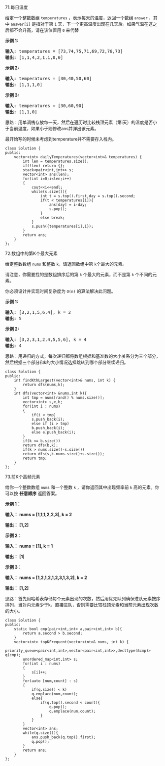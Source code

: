 71.每日温度

给定一个整数数组 `temperatures` ，表示每天的温度，返回一个数组 `answer` ，其中 `answer[i]` 是指对于第 `i` 天，下一个更高温度出现在几天后。如果气温在这之后都不会升高，请在该位置用 `0` 来代替

**示例 1:**

<pre><strong>输入:</strong> temperatures = [73,74,75,71,69,72,76,73]
<strong>输出:</strong> [1,1,4,2,1,1,0,0]
</pre>

**示例 2:**

<pre><strong>输入:</strong> temperatures = [30,40,50,60]
<strong>输出:</strong> [1,1,1,0]
</pre>

**示例 3:**

<pre><strong>输入:</strong> temperatures = [30,60,90]
<strong>输出: </strong>[1,1,0]</pre>

思路：用单调栈存放每一天，然后在遍历时比较栈顶元素（第i天）的温度是否小于当前温度，如果小于则修改ans并弹出该元素。

最开始写的时候未考虑到temperature并不需要存入栈内。

```
class Solution {
public:
    vector<int> dailyTemperatures(vector<int>& temperatures) {
        int len = temperatures.size();
        if(!len) return {};
        stack<pair<int,int>> s;
        vector<int> ans(len);
        for(int i=0;i<len;i++)
        {
            cout<<i<<endl;
            while(s.size()){
                int t = s.top().first,day = s.top().second;
                if(t < temperatures[i]){
                    ans[day] = i-day;
                    s.pop();
                }
                else break;
            }
            s.push({temperatures[i],i});
        }
        return ans;
    }
};
```

72.数组中的第K个最大元素

给定整数数组 `nums` 和整数 `k`，请返回数组中第 `k`个最大的元素。

请注意，你需要找的是数组排序后的第 `k` 个最大的元素，而不是第 `k` 个不同的元素。

你必须设计并实现时间复杂度为 `O(n)` 的算法解决此问题。

**示例 1:**

<pre><strong>输入:</strong> [3,2,1,5,6,4], k = 2
<strong>输出:</strong> 5
</pre>

**示例 2:**

<pre><strong>输入:</strong> [3,2,3,1,2,4,5,5,6], k = 4
<strong>输出:</strong> 4</pre>

思路：用递归的方式，每次递归都将数组根据和基准数的大小关系分为三个部分，然后根据三个部分和k的大小情况选择跳转到哪个部分继续递归。

```
class Solution {
public:
    int findKthLargest(vector<int>& nums, int k) {
        return dfs(nums,k);
    }
    int dfs(vector<int> &nums,int k){
        int tmp = nums[rand() % nums.size()];
        vector<int> s,e,b;
        for(int i : nums)
        {
            if(i < tmp)
            s.push_back(i);
            else if (i > tmp)
            b.push_back(i);
            else e.push_back(i);
        }
        if(k <= b.size())
        return dfs(b,k);
        if(k > nums.size()-s.size())
        return dfs(s,k-nums.size()+s.size());
        return tmp;
    }
};
```

73.前K个高频元素

给你一个整数数组 `nums` 和一个整数 `k` ，请你返回其中出现频率前 `k` 高的元素。你可以按 **任意顺序** 返回答案。

**示例 1：**

 **输入：** **nums = [1,1,1,2,2,3], k = 2**

 **输出：** **[1,2]**

**示例 2：**

 **输入：** **nums = [1], k = 1**

 **输出：** **[1]**

**示例 3：**

 **输入：** **nums = [1,2,1,2,1,2,3,1,3,2], k = 2**

 **输出：** **[1,2]**

思路：首先用哈希表存储每个元素出现的次数，然后用优先队列确保进队元素按序排列，当对内元素少于k，直接进队，否则需要比较栈顶元素和当前元素出现次数的大小。

```
class Solution {
public:
    static bool cmp(pair<int,int> a,pair<int,int> b){
        return a.second > b.second;
    }
    vector<int> topKFrequent(vector<int>& nums, int k) {
        priority_queue<pair<int,int>,vector<pair<int,int>>,decltype(&cmp)> q(cmp);
        unordered_map<int,int> s;
        for(int i : nums)
        {
            s[i]++;
        }
        for(auto [num,count] : s)
        {
            if(q.size() < k)
            q.emplace(num,count);
            else{
                if(q.top().second < count){
                    q.pop();
                    q.emplace(num,count);
                }
            }
        }
        vector<int> ans;
        while(q.size()){
            ans.push_back(q.top().first);
            q.pop();
        }
        return ans;
    }
};
```
